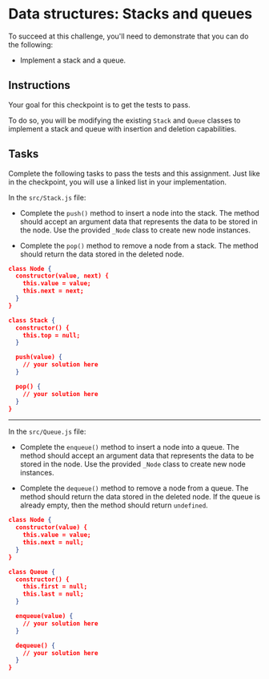 # Data structures: Stacks and queues

To succeed at this challenge, you'll need to demonstrate that you can do the following:

- Implement a stack and a queue.

## Instructions

Your goal for this checkpoint is to get the tests to pass.

To do so, you will be modifying the existing `Stack` and `Queue` classes to implement a stack and queue with insertion and deletion capabilities.

## Tasks

Complete the following tasks to pass the tests and this assignment. Just like in the checkpoint, you will use a linked list in your implementation.

In the `src/Stack.js` file:

- Complete the `push()` method to insert a node into the stack. The method should accept an argument data that represents the data to be stored in the node. Use the provided `_Node` class to create new node instances.

- Complete the `pop()` method to remove a node from a stack. The method should return the data stored in the deleted node.

```json
class Node {
  constructor(value, next) {
    this.value = value;
    this.next = next;
  }
}

class Stack {
  constructor() {
    this.top = null;
  }

  push(value) {
    // your solution here
  }

  pop() {
    // your solution here
  }
}
```

---

In the `src/Queue.js` file:

- Complete the `enqueue()` method to insert a node into a queue. The method should accept an argument data that represents the data to be stored in the node. Use the provided `_Node` class to create new node instances.

- Complete the `dequeue()` method to remove a node from a queue. The method should return the data stored in the deleted node. If the queue is already empty, then the method should return `undefined`.

```json
class Node {
  constructor(value) {
    this.value = value;
    this.next = null;
  }
}

class Queue {
  constructor() {
    this.first = null;
    this.last = null;
  }

  enqueue(value) {
    // your solution here
  }

  dequeue() {
    // your solution here
  }
}
```
